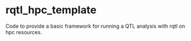 # rqtl_hpc_template
Code to provide a basic framework for running a QTL analysis with rqtl on hpc resources.

